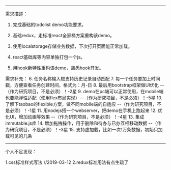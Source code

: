 
-------------------------------------------------------------
需求描述：

1. 完成基础的todolist demo功能要求。

2. 基础redux，走标准react全家桶方案重构该demo。

3. 使用localstorage存储业务数据，下次打开页面能正常加载。

4. react基础库等内容单独打包一个js。

5. 用hook新特性重构该demo，熟悉hook开发。

需求补充：
6. 任务名称输入框支持历史记录自动匹配
7. 每一个任务要加上时间戳，方便查看任务创建时间，格式为：月-日
8. 最后用bootstrap框架做UI优化 --（作为研究项目，不是必须）！-2星
9. demo在pc端可以正常使用，在mobile端也要能弹性适配（使用flex布局实现）--（作为研究项目，不是必须）！-5星
10. 了解下taobao的flexible方案，做不同mobile端的自适应 --（作为研究项目，不是必须）！-1星
11. 用nodejs搭一个webserver，把demo在手机上跑起来
12. 优化UI，增加动画等效果 --（作为研究项目，不是必须）！-4星
13. 集成immutable.js库
14. 增加拖拽操作，用于删除和待办与已办互相移动数据 --（作为研究项目，不是必须）！-3星
15. 支持虚加载，比如一次1万条数据，初始只加载可见的几条

-------------------------------------------------------------
个人不足发现：

1.css标准样式写法   //2019-03-12
2.redux标准用法有点生疏了